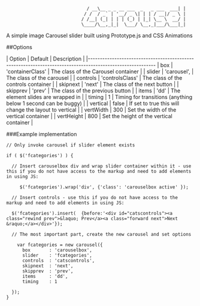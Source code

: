 
```
 							  / __\__ _ _ __ ___  _   _ ___  ___| |
 							 / /  / _` | '__/ _ \| | | / __|/ _ \ |
							/ /__| (_| | | | (_) | |_| \__ \  __/ |
							\____/\__,_|_|  \___/ \__,_|___/\___|_|
```
A simple image Carousel slider built using Prototype.js and CSS Animations

##Options

| Option 		  | Default 			| Description													  |
|----------------------------------------------------------------------------------------------------------
| box             | 'containerClass'  	| The class of the Carousel container 							  |
| slider          | 'carousel',			| The class of the carousel 									  |
| controls        | 'controlsClass'		| The class of the controls container 							  |
| skipnext        | 'next'				| The class of the next button 									  |
| skipprev        | 'prev'				| The class of the previous button 								  |
| items           | 'dd'				| The element slides are wrapped in 							  |
| timing          | 1					| Timing for transitions (anything below 1 second can be buggy)   |
| vertical        | false				| If set to true this will change the layout to vertical		  |
| vertWidth       | 300					| Set the width of the vertical container 						  |
| vertHeight      | 800					| Set the height of the vertical container 						  |

###Example implementation

```
// Only invoke carousel if slider element exists

if ( $('fcategories') ) {
			
  // Insert carouselbox div and wrap slider container within it - use this if you do not have access to the markup and need to add elements in using JS:
  
     $('fcategories').wrap('div', {'class': 'carouselbox active' });
  
  // Insert controls - use this if you do not have access to the markup and need to add elements in using JS:
 
  $('fcategories').insert(  {before:'<div id="catscontrols"><a class="rewind prev">&laquo; Prev</a><a class="forward next">Next &raquo;</a></div>'});
  
  // The most important part, create the new carousel and set options
  
 	var fcategories = new carousel({
      box       : 'carouselbox',
      slider    : 'fcategories',
      controls  : 'catscontrols',
      skipnext  : 'next',
      skipprev  : 'prev',
      items     : 'dd',
      timing    : 1
      
  });
}
```